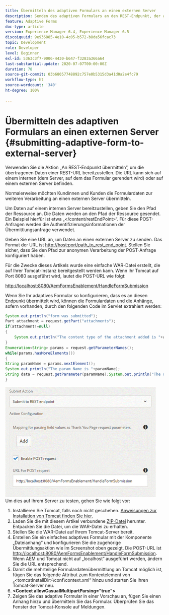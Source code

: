 ```yaml
---
title: Übermitteln des adaptiven Formulars an einen externen Server
description: Senden des adaptiven Formulars an den REST-Endpunkt, der auf einem externen Server ausgeführt wird
feature: Adaptive Forms
doc-type: article
version: Experience Manager 6.4, Experience Manager 6.5
discoiquuid: 9e936885-4e10-4c05-b572-b8da56fcac73
topic: Development
role: Developer
level: Beginner
exl-id: 5363c3f7-9006-4430-b647-f3283a366a64
last-substantial-update: 2020-07-07T00:00:00Z
duration: 78
source-git-commit: 03b68057748892c757e0b5315d3a41d0a2e4fc79
workflow-type: ht
source-wordcount: '340'
ht-degree: 100%

---
```


# Übermitteln des adaptiven Formulars an einen externen Server {#submitting-adaptive-form-to-external-server}

Verwenden Sie die Aktion „An REST-Endpunkt übermitteln“, um die übertragenen Daten einer REST-URL bereitzustellen. Die URL kann sich auf einem internen (dem Server, auf dem das Formular gerendert wird) oder auf einem externen Server befinden.

Normalerweise möchten Kundinnen und Kunden die Formulardaten zur weiteren Verarbeitung an einen externen Server übermitteln.

Um Daten auf einem internen Server bereitzustellen, geben Sie den Pfad der Ressource an. Die Daten werden an den Pfad der Ressource gesendet. Ein Beispiel hierfür ist etwa „&lt;/content/restEndPoint>“. Für diese POST-Anfragen werden die Authentifizierungsinformationen der Übermittlungsanfrage verwendet.

Geben Sie eine URL an, um Daten an einen externen Server zu senden. Das Format der URL ist <http://host:port/path_to_rest_end_point>. Stellen Sie sicher, dass Sie den Pfad zur anonymen Verarbeitung der POST-Anfrage konfiguriert haben.

Für die Zwecke dieses Artikels wurde eine einfache WAR-Datei erstellt, die auf Ihrer Tomcat-Instanz bereitgestellt werden kann. Wenn Ihr Tomcat auf Port 8080 ausgeführt wird, lautet die POST-URL wie folgt:

<http://localhost:8080/AemFormsEnablement/HandleFormSubmission>

Wenn Sie Ihr adaptives Formular so konfigurieren, dass es an diesen Endpunkt übermittelt wird, können die Formulardaten und die Anhänge, sofern vorhanden, durch den folgenden Code im Servlet extrahiert werden:

```java
System.out.println("form was submitted");
Part attachment = request.getPart("attachments");
if(attachment!=null)
{
    System.out.println("The content type of the attachment added is "+attachment.getContentType());
}
Enumeration<String> params = request.getParameterNames();
while(params.hasMoreElements())
{
String paramName = params.nextElement();
System.out.println("The param Name is "+paramName);
String data = request.getParameter(paramName);System.out.println("The data  is "+data);
}
```

![Formularübermittlung](assets/formsubmission.gif)
Um dies auf Ihrem Server zu testen, gehen Sie wie folgt vor:

1. Installieren Sie Tomcat, falls noch nicht geschehen. [Anweisungen zur Installation von Tomcat finden Sie hier.](https://helpx.adobe.com/de/experience-manager/kt/forms/using/preparing-datasource-for-form-data-model-tutorial-use.html)
1. Laden Sie die mit diesem Artikel verbundene [ZIP-Datei](assets/aemformsenablement.zip) herunter. Entpacken Sie die Datei, um die WAR-Datei zu erhalten.
1. Stellen Sie die WAR-Datei auf Ihrem Tomcat-Server bereit.
1. Erstellen Sie ein einfaches adaptives Formular mit der Komponente „Dateianhang“ und konfigurieren Sie die zugehörige Übermittlungsaktion wie im Screenshot oben gezeigt. Die POST-URL ist <http://localhost:8080/AemFormsEnablement/HandleFormSubmission>. Wenn AEM und Tomcat nicht auf „localhost“ ausgeführt werden, ändern Sie die URL entsprechend.
1. Damit die mehrteilige Formulardatenübermittlung an Tomcat möglich ist, fügen Sie das folgende Attribut zum Kontextelement von „&lt;tomcatInstallDir>\conf\context.xml“ hinzu und starten Sie Ihren Tomcat-Server neu.
1. **&lt;Context allowCasualMultipartParsing=&quot;true&quot;>**
1. Zeigen Sie das adaptive Formular in einer Vorschau an, fügen Sie einen Anhang hinzu und übermitteln Sie das Formular. Überprüfen Sie das Fenster der Tomcat-Konsole auf Meldungen.
